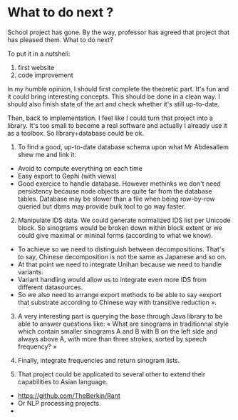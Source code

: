 # What to do next ?

School project has gone. By the way, professor has agreed that project that has pleased them. What to do next?

To put it in a nutshell:

 1. first website
 2. code improvement

In my humble opinion, I should first complete the theoretic part. It's fun and it could bring interesting concepts. This should be done in a clean way. I should also finish state of the art and check whether it's still up-to-date.

Then, back to implementation. I feel like I could turn that project into a library. It's too small to become a real software and actually I already use it as a toolbox. So library+database could be ok.

 1. To find a good, up-to-date database schema upon what Mr Abdesallem shew me and link it:

  * Avoid to compute everything on each time
  * Easy export to Gephi (with views)
  * Good exercice to handle database. However methinks we don't need persistency because node objects are quite far from the database tables. Database may be slower than a file when being row-by-row queried but dbms may provide bulk tool to go way faster.

 2. Manipulate IDS data. We could generate normalized IDS list per Unicode block. So sinograms would be broken down within block extent or we could give maximal or mininal forms (according to what we know).

  * To achieve so we need to distinguish between decompositions. That's to say, Chinese decomposition is not the same as Japanese and so on.
  * At that point we need to integrate Unihan because we need to handle variants.
  * Variant handling would allow us to integrate even more IDS from different datasources.
  * So we also need to arrange export methods to be able to say «export that substrate according to Chinese way with transitive reduction ».

 3. A very interesting part is querying the base through Java library to be able to answer questions like: « What are sinograms in traditionnal style which contain smaller sinograms A and B with B on the left side and always above A, with more than three strokes, sorted by speech frequency? »

 4. Finally, integrate frequencies and return sinogram lists.
 
 5. That project could be applicated to several other to extend their capabilities to Asian language.
  * https://github.com/TheBerkin/Rant
  * Or NLP processing projects.
  * 
